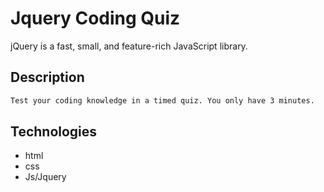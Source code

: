# Jquery Coding Quiz

jQuery is a fast, small, and feature-rich JavaScript library.

## Description

```bash
Test your coding knowledge in a timed quiz. You only have 3 minutes.
```


## Technologies
 * html
 * css
 * Js/Jquery


